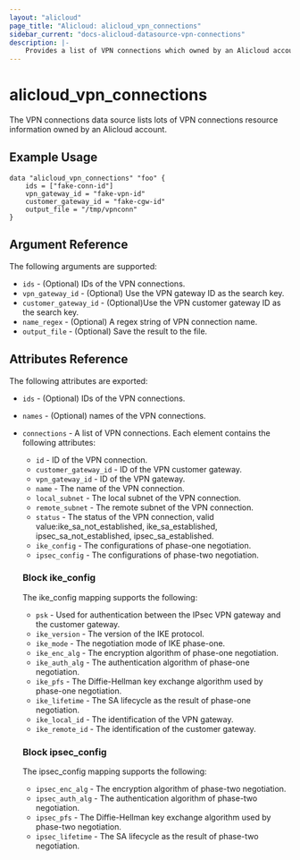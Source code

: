 ```yaml
---
layout: "alicloud"
page_title: "Alicloud: alicloud_vpn_connections"
sidebar_current: "docs-alicloud-datasource-vpn-connections"
description: |-
    Provides a list of VPN connections which owned by an Alicloud account.
---
```


# alicloud\_vpn_connections

The VPN connections data source lists lots of VPN connections resource information owned by an Alicloud account.

## Example Usage

```
data "alicloud_vpn_connections" "foo" {
	ids = ["fake-conn-id"]
	vpn_gateway_id = "fake-vpn-id"
	customer_gateway_id = "fake-cgw-id"
	output_file = "/tmp/vpnconn"
}

```

## Argument Reference

The following arguments are supported:

* `ids` - (Optional) IDs of the VPN connections.
* `vpn_gateway_id` - (Optional) Use the VPN gateway ID as the search key.
* `customer_gateway_id` - (Optional)Use the VPN customer gateway ID as the search key.
* `name_regex` - (Optional) A regex string of VPN connection name.
* `output_file` - (Optional) Save the result to the file.

## Attributes Reference

The following attributes are exported:

* `ids` - (Optional) IDs of the VPN connections.
* `names` - (Optional) names of the VPN connections.
* `connections` - A list of VPN connections. Each element contains the following attributes:
  * `id` - ID of the VPN connection.
  * `customer_gateway_id` - ID of the VPN customer gateway.
  * `vpn_gateway_id` - ID of the VPN gateway.
  * `name` - The name of the VPN connection.
  * `local_subnet` - The local subnet of the VPN connection.
  * `remote_subnet` - The remote subnet of the VPN connection.
  * `status` - The status of the VPN connection, valid value:ike_sa_not_established, ike_sa_established, ipsec_sa_not_established, ipsec_sa_established.
  * `ike_config` - The configurations of phase-one negotiation.
  * `ipsec_config` - The configurations of phase-two negotiation.

  ### Block ike_config

  The ike_config mapping supports the following:

  * `psk` - Used for authentication between the IPsec VPN gateway and the customer gateway.
  * `ike_version` - The version of the IKE protocol. 
  * `ike_mode` - The negotiation mode of IKE phase-one. 
  * `ike_enc_alg` - The encryption algorithm of phase-one negotiation. 
  * `ike_auth_alg` - The authentication algorithm of phase-one negotiation. 
  * `ike_pfs` - The Diffie-Hellman key exchange algorithm used by phase-one negotiation. 
  * `ike_lifetime` - The SA lifecycle as the result of phase-one negotiation. 
  * `ike_local_id` - The identification of the VPN gateway.
  * `ike_remote_id` - The identification of the customer gateway.

  ### Block ipsec_config

  The ipsec_config mapping supports the following:

  * `ipsec_enc_alg` - The encryption algorithm of phase-two negotiation. 
  * `ipsec_auth_alg` - The authentication algorithm of phase-two negotiation. 
  * `ipsec_pfs` - The Diffie-Hellman key exchange algorithm used by phase-two negotiation. 
  * `ipsec_lifetime` - The SA lifecycle as the result of phase-two negotiation. 
